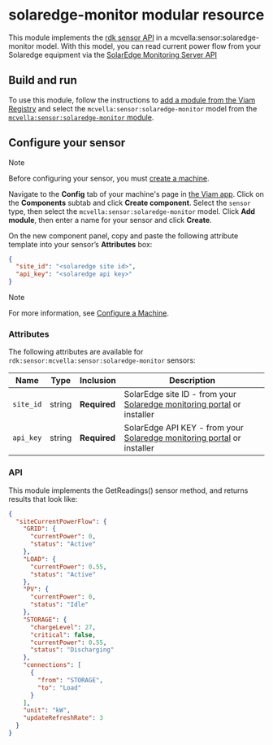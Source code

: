 # solaredge-monitor modular resource

This module implements the [rdk sensor API](https://github.com/rdk/sensor-api) in a mcvella:sensor:solaredge-monitor model.
With this model, you can read current power flow from your Solaredge equipment via the [SolarEdge Monitoring Server API](https://knowledge-center.solaredge.com/sites/kc/files/se_monitoring_api.pdf)

## Build and run

To use this module, follow the instructions to [add a module from the Viam Registry](https://docs.viam.com/registry/configure/#add-a-modular-resource-from-the-viam-registry) and select the `mcvella:sensor:solaredge-monitor` model from the [`mcvella:sensor:solaredge-monitor` module](https://app.viam.com/module/rdk/mcvella:sensor:solaredge-monitor).

## Configure your sensor

> [!NOTE]  
> Before configuring your sensor, you must [create a machine](https://docs.viam.com/manage/fleet/machines/#add-a-new-machine).

Navigate to the **Config** tab of your machine's page in [the Viam app](https://app.viam.com/).
Click on the **Components** subtab and click **Create component**.
Select the `sensor` type, then select the `mcvella:sensor:solaredge-monitor` model.
Click **Add module**, then enter a name for your sensor and click **Create**.

On the new component panel, copy and paste the following attribute template into your sensor’s **Attributes** box:

```json
{
  "site_id": "<solaredge site id>",
  "api_key": "<solaredge api key>"
}
```

> [!NOTE]  
> For more information, see [Configure a Machine](https://docs.viam.com/manage/configuration/).

### Attributes

The following attributes are available for `rdk:sensor:mcvella:sensor:solaredge-monitor` sensors:

| Name | Type | Inclusion | Description |
| ---- | ---- | --------- | ----------- |
| `site_id` | string | **Required** |  SolarEdge site ID - from your [Solaredge monitoring portal](https://monitoring.solaredge.com/) or installer|
| `api_key` | string | **Required** |  SolarEdge API KEY - from your [Solaredge monitoring portal](https://monitoring.solaredge.com/) or installer |

### API

This module implements the GetReadings() sensor method, and returns results that look like:

``` JSON
{
  "siteCurrentPowerFlow": {
    "GRID": {
      "currentPower": 0,
      "status": "Active"
    },
    "LOAD": {
      "currentPower": 0.55,
      "status": "Active"
    },
    "PV": {
      "currentPower": 0,
      "status": "Idle"
    },
    "STORAGE": {
      "chargeLevel": 27,
      "critical": false,
      "currentPower": 0.55,
      "status": "Discharging"
    },
    "connections": [
      {
        "from": "STORAGE",
        "to": "Load"
      }
    ],
    "unit": "kW",
    "updateRefreshRate": 3
  }
}
```
